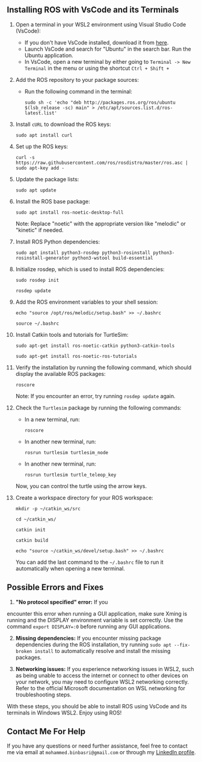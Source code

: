 ## Installing ROS with VsCode and its Terminals

1. Open a terminal in your WSL2 environment using Visual Studio Code (VsCode):
   - If you don't have VsCode installed, download it from [here](https://code.visualstudio.com/download).
   - Launch VsCode and search for "Ubuntu" in the search bar. Run the Ubuntu application.
   - In VsCode, open a new terminal by either going to `Terminal -> New Terminal` in the menu or using the shortcut `Ctrl + Shift + `

2. Add the ROS repository to your package sources:
   - Run the following command in the terminal:
     ```shell
     sudo sh -c 'echo "deb http://packages.ros.org/ros/ubuntu $(lsb_release -sc) main" > /etc/apt/sources.list.d/ros-latest.list'
     ```

3. Install `cURL` to download the ROS keys:
   ```shell
   sudo apt install curl
   ```

4. Set up the ROS keys:
   ```shell
   curl -s https://raw.githubusercontent.com/ros/rosdistro/master/ros.asc | sudo apt-key add -
   ```

5. Update the package lists:
   ```shell
   sudo apt update
   ```

6. Install the ROS base package:
   ```shell
   sudo apt install ros-noetic-desktop-full
   ```
   Note: Replace "noetic" with the appropriate version like "melodic" or "kinetic" if needed.

7. Install ROS Python dependencies:
   ```shell
   sudo apt install python3-rosdep python3-rosinstall python3-rosinstall-generator python3-wstool build-essential
   ```

8. Initialize rosdep, which is used to install ROS dependencies:
   ```shell
   sudo rosdep init
   ```
   ```shell
   rosdep update
   ```

9. Add the ROS environment variables to your shell session:
   ```shell
   echo "source /opt/ros/melodic/setup.bash" >> ~/.bashrc
   ```
   ```shell
   source ~/.bashrc
   ```

10. Install Catkin tools and tutorials for TurtleSim:
    ```shell
    sudo apt-get install ros-noetic-catkin python3-catkin-tools
    ```
    ```shell
    sudo apt-get install ros-noetic-ros-tutorials
    ```

11. Verify the installation by running the following command, which should display the available ROS packages:
    ```shell
    roscore
    ```
    Note: If you encounter an error, try running `rosdep update` again.

12. Check the `Turtlesim` package by running the following commands:
    - In a new terminal, run:
      ```shell
      roscore
      ```
    - In another new terminal, run:
      ```shell
      rosrun turtlesim turtlesim_node
      ```
    - In another new terminal, run:
      ```shell
      rosrun turtlesim turtle_teleop_key
      ```
    Now, you can control the turtle using the arrow keys.

13. Create a workspace directory for your ROS workspace:
    ```shell
    mkdir -p ~/catkin_ws/src
    ```
    ```shell
    cd ~/catkin_ws/
    ```
    ```shell
    catkin init
    ```
    ```shell
    catkin build
    ```
    ```shell
    echo "source ~/catkin_ws/devel/setup.bash" >> ~/.bashrc
    ```
    You can add the last command to the `~/.bashrc` file to run it automatically when opening a new terminal.

## Possible Errors and Fixes

1. **"No protocol specified" error:** If you

 encounter this error when running a GUI application, make sure Xming is running and the DISPLAY environment variable is set correctly. Use the command `export DISPLAY=:0` before running any GUI applications.

2. **Missing dependencies:** If you encounter missing package dependencies during the ROS installation, try running `sudo apt --fix-broken install` to automatically resolve and install the missing packages.

3. **Networking issues:** If you experience networking issues in WSL2, such as being unable to access the internet or connect to other devices on your network, you may need to configure WSL2 networking correctly. Refer to the official Microsoft documentation on WSL networking for troubleshooting steps.

With these steps, you should be able to install ROS using VsCode and its terminals in Windows WSL2. Enjoy using ROS!

## Contact Me For Help
If you have any questions or need further assistance, feel free to contact me via email at `mohammed.binbasri@gmail.com` or through my [LinkedIn profile](https://www.linkedin.com/in/mohammed-ali-alsakkaf-899b44224/).
